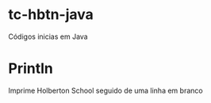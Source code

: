 # tc-hbtn-java
Códigos inicias em Java
# Println
Imprime Holberton School seguido de uma linha em branco